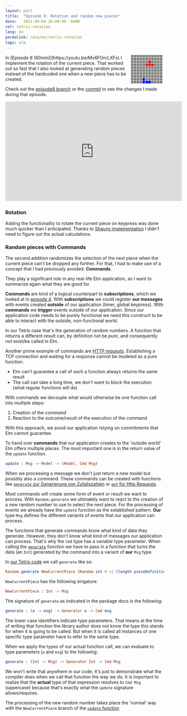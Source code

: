 ```yaml
---
layout: post
title:  "Episode 8: Rotation and random new pieces"
date:   2021-09-04 16:00:00 -0400
ref: tetris-rotation
lang: en
permalink: /elm/en/tetris-rotation
tags: elm
---
```


<img src="/assets/posts/tetris-rotation/rotation.gif" alt="Rotation" style="float: right; padding-right: 5px"/>
In [Episode 8 (60min)](https://youtu.be/Mv6FOrcLXFs) I implement the rotation of the current piece. That worked out so fast that I also looked at generating random pieces instead of the hardcoded one when a new piece has to be created.

Check out the [episode8 branch](https://github.com/axelerator/elm-tetris/tree/episode8) or the [commit](https://github.com/axelerator/elm-tetris/commit/4699a918aea8eb7c9de7d3bb03aa3a0350f8a681) to see the changes I made during that episode.

<iframe width="560" height="315" src="https://www.youtube.com/embed/Mv6FOrcLXFs" title="YouTube video player" frameborder="0" allow="accelerometer; autoplay; clipboard-write; encrypted-media; gyroscope; picture-in-picture" allowfullscreen></iframe>

### <a name="rotation" /> Rotation

Adding the functionality to rotate the current piece on keypress was done much quicker than I anticipated. Thanks to
[Shauns implementation](https://shaunlebron.github.io/t3tr0s-slides/#4) I didn't need to figure out the actual calculations.

### <a name="random" /> Random pieces with Commands

The second addition randomizes the selection of the next piece when the current piece can't be dropped any further.
For that, I had to make use of a concept that I had previously avoided: **Commands**.

They play a significant role in any real-life Elm application, so I want to summarize again what they are good for.

**Commands** are kind of a logical counterpart to **subscriptions**, which we looked at in [episode 4](https://blog.axelerator.de/elm/de/tetris-gravity).
With **subscriptions** we could register **our messages** with events created **outside** of our application (timer, global keypress).
With **commands** we **trigger** events outside of our application. Since our application code needs to be purely functional we need this construct to be able to interact with the outside, non-functional world.

In our Tetris case that's the generation of random numbers. A function that returns a different result can, by definition not be *pure*, and consequently not exist/be called in Elm.

Another prime example of commands are [HTTP requests](https://guide.elm-lang.org/effects/http.html). Establishing a TCP connection and waiting for a response cannot be modeled as a pure function.

- Elm can't guarantee a call of such a function always returns the same result
- The call can take a long time, we don't want to block the execution (what regular functions will do)

With commands we decouple what would otherwise be one function call into multiple steps:

1. Creation of the *command*
2. Reaction to the outcome/result of the execution of the command

With this approach, we avoid our application relying on commitments that Elm cannot guarantee.

To hand over **commands** that our application creates to the 'outside world' Elm offers multiple places.
The most important one is in the return value of the `update` function.


```Elm
update : Msg -> Model -> (Model, Cmd Msg)
```

When we processing a message we don't just return a new model but possibly also a command.
These commands can be created with functions like [`generate` zur Generierung von Zufallszahlen](https://package.elm-lang.org/packages/elm/random/latest/Random#generate) or [`get` für Http Requests](https://package.elm-lang.org/packages/elm/http/latest/Http#get).

Most commands will create some form of event or result we want to process. With `Random.generate` we ultimately want to react to the creation of a new random number to use to select the next piece.
For the processing of events we already have the `update` function as the established pattern.
**Our** type `Msg` defines the different variants of events that our application can process.

The functions that generate commands know what kind of data they generate. However, they don't know what kind of messages our application can process. That's why the `Cmd` type has a variable type parameter.
When calling the [`generate`](https://package.elm-lang.org/packages/elm/random/latest/Random#generate) function we have to pass in a function that turns the data (an `Int`) generated by the command into a variant of **our** `Msg` type.

In [our Tetris code](https://github.com/axelerator/elm-tetris/blob/episode8/src/Main.elm#L335) we call `generate` like so:


```Elm
Random.generate NewCurrentPiece (Random.int 0 <| (length pieceDefinitions - 1))
``` 

`NewCurrentPiece` has the following singature:

```Elm
NewCurrentPiece : Int -> Msg
```

The signature of `generate` as indicated in the package docs is the following:

```Elm
generate : (a -> msg) -> Generator a -> Cmd msg
```

The lower case identifiers indicate type parameters. That means at the time of writing that function the library author does not know the type this stands for when it is going to be called. But when it is called all instances of one specific type parameter have to refer to the same type.

When we apply the types of our actual function call, we can evaluate to type parameters (`a` and `msg`) to the following:


```Elm
generate : (Int -> Msg) -> Generator Int -> Cmd Msg
```
We won't write that anywhere in our code, it's just to demonstrate what the compiler does when we call that function the way we do. It is important to realize that the **actual** type of that expression resolves to `Cmd Msg` (uppercase) because that's exactly what the `update` signature allows/requires. 

The processing of the new random number takes place the 'normal' way with the `NewCurrentPiece` branch of the [`update` function](https://github.com/axelerator/elm-tetris/blob/episode8/src/Main.elm#L194)




